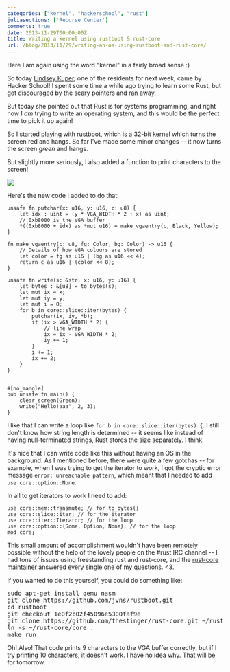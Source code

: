 ```yaml
---
categories: ["kernel", "hackerschool", "rust"]
juliasections: ['Recurse Center']
comments: true
date: 2013-11-29T00:00:00Z
title: Writing a kernel using rustboot & rust-core
url: /blog/2013/11/29/writing-an-os-using-rustboot-and-rust-core/
---
```


Here I am again using the word "kernel" in a fairly broad sense :)

So today [Lindsey Kuper](http://www.cs.indiana.edu/~lkuper/), one of
the residents for next week, came by Hacker School! I spent some time
a while ago trying to learn some Rust, but got discouraged by the
scary pointers and ran away.

But today she pointed out that Rust is for systems programming, and
right now I *am* trying to write an operating system, and this would
be the perfect time to pick it up again!

So I started playing with
[rustboot](https://github.com/charliesome/rustboot), which is a 32-bit
kernel which turns the screen red and hangs. So far I've made some
minor changes -- it now turns the screen *green* and hangs.

But slightly more seriously, I also added a function to print
characters to the screen!

<img src="/images/rustboot1.png">

Here's the new code I added to do that:

~~~
unsafe fn putchar(x: u16, y: u16, c: u8) {
    let idx : uint = (y * VGA_WIDTH * 2 + x) as uint;
    // 0xb8000 is the VGA buffer
    *((0xb8000 + idx) as *mut u16) = make_vgaentry(c, Black, Yellow);
}

fn make_vgaentry(c: u8, fg: Color, bg: Color) -> u16 {
    // Details of how VGA colours are stored
    let color = fg as u16 | (bg as u16 << 4);
    return c as u16 | (color << 8);
}

unsafe fn write(s: &str, x: u16, y: u16) {
    let bytes : &[u8] = to_bytes(s);
    let mut ix = x;
    let mut iy = y;
    let mut i = 0;
    for b in core::slice::iter(bytes) {
        putchar(ix, iy, *b);
        if (ix > VGA_WIDTH * 2) {
            // line wrap
            ix = ix - VGA_WIDTH * 2;
            iy += 1;
        }
        i += 1;
        ix += 2;
    }
}


#[no_mangle]
pub unsafe fn main() {
    clear_screen(Green);
    write("Hello!aaa", 2, 3);
}
~~~

I like that I can write a loop like `for b in core::slice::iter(bytes)
{`. I still don't know how string length is determined -- it seems
like instead of having null-terminated strings, Rust stores the size
separately. I think.

It's nice that I can write code like this without having an OS in the
background. As I mentioned before, there were quite a few gotchas --
for example, when I was trying to get the iterator to work, I got the
cryptic error message `error: unreachable pattern`, which meant that I
needed to add `use core::option::None`.

In all to get iterators to work I need to add:

~~~
use core::mem::transmute; // for to_bytes()
use core::slice::iter; // for the iterator
use core::iter::Iterator; // for the loop
use core::option::{Some, Option, None}; // for the loop
mod core;
~~~

This small amount of accomplishment wouldn't have been remotely
possible without the help of the lovely people on the #rust IRC
channel -- I had tons of issues using freestanding rust and rust-core,
and the [rust-core maintainer](https://github.com/thestinger) answered
every single one of my questions. <3.

If you wanted to do this yourself, you could do something like:

<pre>
sudo apt-get install qemu nasm
git clone https://github.com/jvns/rustboot.git
cd rustboot
git checkout 1e0f2b02f45096e5300faf9e
git clone https://github.com/thestinger/rust-core.git ~/rust-core
ln -s ~/rust-core/core .
make run
</pre>

Oh! Also! That code prints 9 characters to the VGA buffer correctly,
but if I try printing 10 characters, it doesn't work. I have no idea
why. That will be for tomorrow.
